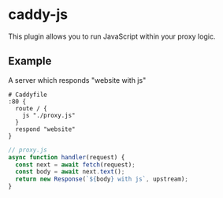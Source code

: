 # caddy-js

This plugin allows you to run JavaScript within your proxy logic.


## Example

A server which responds "website with js"

```Caddyfile
# Caddyfile
:80 {
  route / {
    js "./proxy.js"
  }
  respond "website"
}
```

```js
// proxy.js
async function handler(request) {
  const next = await fetch(request);
  const body = await next.text();
  return new Response(`${body} with js`, upstream);
}
```
